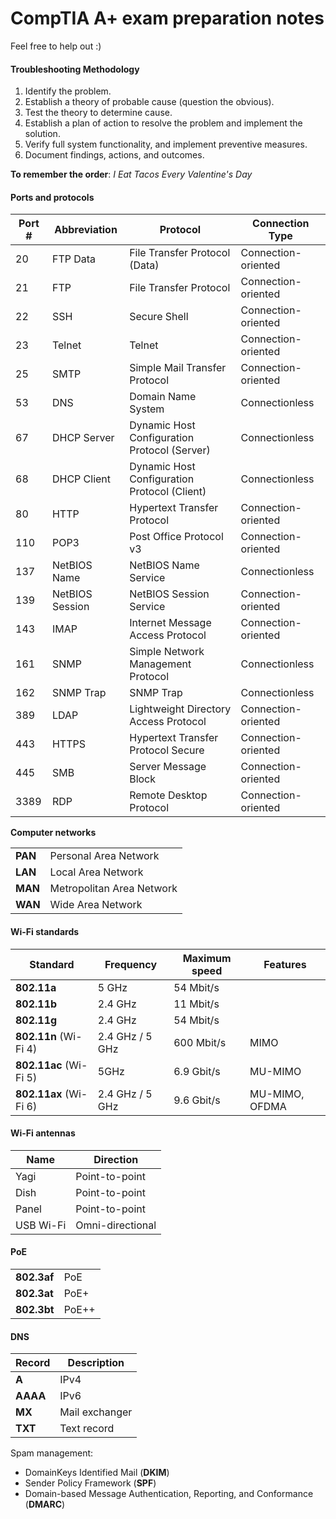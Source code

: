 # CompTIA A+ exam preparation notes
Feel free to help out :)
<br>
#### Troubleshooting Methodology

1. Identify the problem.
2. Establish a theory of probable cause (question the obvious).
3. Test the theory to determine cause.
4. Establish a plan of action to resolve the problem and implement the solution.
5. Verify full system functionality, and implement preventive measures.
6. Document findings, actions, and outcomes.

**To remember the order**: *I Eat Tacos Every Valentine's Day*

#### Ports and protocols
| Port # | Abbreviation | Protocol                           | Connection Type     
|--------|--------------|------------------------------------|---------------------
| 20     | FTP Data     | File Transfer Protocol (Data)      | Connection-oriented  
| 21     | FTP          | File Transfer Protocol             | Connection-oriented   
| 22     | SSH          | Secure Shell                       | Connection-oriented  
| 23     | Telnet       | Telnet                             | Connection-oriented   
| 25     | SMTP         | Simple Mail Transfer Protocol      | Connection-oriented  
| 53     | DNS          | Domain Name System                 | Connectionless       
| 67     | DHCP Server  | Dynamic Host Configuration Protocol (Server) | Connectionless           |
| 68     | DHCP Client  | Dynamic Host Configuration Protocol (Client) | Connectionless           |
| 80     | HTTP         | Hypertext Transfer Protocol        | Connection-oriented  
| 110    | POP3         | Post Office Protocol v3            | Connection-oriented   
| 137    | NetBIOS Name | NetBIOS Name Service               | Connectionless       
| 139    | NetBIOS Session | NetBIOS Session Service          | Connection-oriented  
| 143    | IMAP         | Internet Message Access Protocol   | Connection-oriented 
| 161    | SNMP         | Simple Network Management Protocol | Connectionless       
| 162    | SNMP Trap    | SNMP Trap                         | Connectionless       
| 389    | LDAP         | Lightweight Directory Access Protocol | Connection-oriented 
| 443    | HTTPS        | Hypertext Transfer Protocol Secure  | Connection-oriented   
| 445    | SMB          | Server Message Block               | Connection-oriented 
| 3389   | RDP          | Remote Desktop Protocol            | Connection-oriented  

 **Computer networks**

| |   |
| ------------ | ------------ |
|**PAN**   |Personal Area Network   |
|**LAN**   |Local Area Network   |
|**MAN**   |Metropolitan Area Network   |
|**WAN**   |Wide Area Network   |


#### **Wi-Fi standards**

|Standard   |Frequency   |Maximum speed      | Features |
|------------ | ------------ | ------------ | ------------ |
|**802.11a**   |5 GHz    |54 Mbit/s   |
|**802.11b**   |2.4 GHz      |11 Mbit/s   |
|**802.11g**   |2.4 GHz   |54 Mbit/s   |
|**802.11n** (Wi-Fi 4)   |2.4 GHz / 5 GHz   |600 Mbit/s   | MIMO
|**802.11ac** (Wi-Fi 5)  |5GHz   |6.9 Gbit/s   | MU-MIMO
|**802.11ax** (Wi-Fi 6)   |2.4 GHz / 5 GHz   |9.6 Gbit/s   |MU-MIMO, OFDMA


#### **Wi-Fi antennas**

| Name|Direction   |
| ------------ | ------------ |
|Yagi   | Point-to-point  |
|Dish   |Point-to-point    |
|Panel   | Point-to-point   |
|USB Wi-Fi   |Omni-directional   |


#### **PoE**

| |   |
| ------------ | ------------ |
|**802.3af**   | PoE   |
|**802.3at**   |PoE+   |
|**802.3bt**   |PoE++   |


#### DNS

| Record|Description   |
| ------------ | ------------ |
|**A**   | IPv4  |
|**AAAA**   |IPv6   |
|**MX**   | Mail exchanger   |
|**TXT**  | Text record   |

Spam management:
- DomainKeys Identified Mail (**DKIM**)
- Sender Policy Framework (**SPF**)
- Domain-based Message Authentication, Reporting, and Conformance (**DMARC**)
